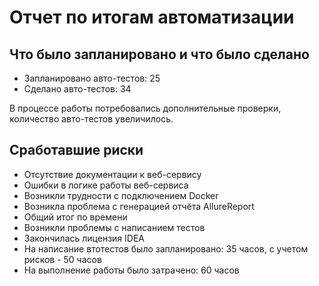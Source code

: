 # **Отчет по итогам автоматизации**

## **Что было запланировано и что было сделано**

- Запланировано авто-тестов: 25
- Сделано авто-тестов: 34

В процессе работы потребовались дополнительные проверки, количество авто-тестов увеличилось.

## **Сработавшие риски**

- Отсутствие документации к веб-сервису
- Ошибки в логике работы веб-сервиса
- Возникли трудности с подключением Docker
- Возникла проблема с генерацией отчёта AllureReport
- Общий итог по времени
- Возникли проблемы с написанием тестов
- Закончилась лицензия IDEA
- На написание втотестов было запланировано: 35 часов, с учетом рисков - 50 часов
- На выполнение работы было затрачено: 60 часов
